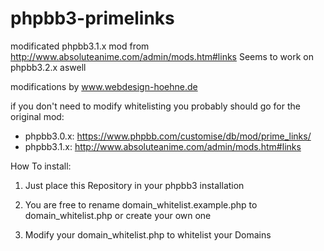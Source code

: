 # phpbb3-primelinks
modificated phpbb3.1.x mod from http://www.absoluteanime.com/admin/mods.htm#links
Seems to work on phpbb3.2.x aswell

modifications by www.webdesign-hoehne.de

if you don't need to modify whitelisting you probably should go for the original mod:
- phpbb3.0.x: https://www.phpbb.com/customise/db/mod/prime_links/
- phpbb3.1.x: http://www.absoluteanime.com/admin/mods.htm#links


How To install:

1) Just place this Repository in your phpbb3 installation

2) You are free to rename domain_whitelist.example.php to domain_whitelist.php or create your own one

3) Modify your domain_whitelist.php to whitelist your Domains
